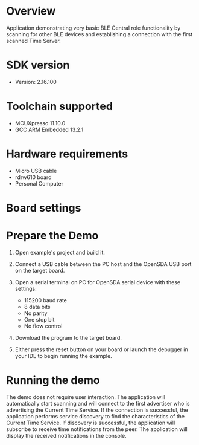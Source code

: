 Overview
========
Application demonstrating very basic BLE Central role functionality by scanning for
other BLE devices and establishing a connection with the first scanned Time Server.


SDK version
===========
- Version: 2.16.100

Toolchain supported
===================
- MCUXpresso  11.10.0
- GCC ARM Embedded  13.2.1

Hardware requirements
=====================
- Micro USB cable
- rdrw610 board
- Personal Computer

Board settings
==============

Prepare the Demo
================

1.  Open example's project and build it.

2.  Connect a USB cable between the PC host and the OpenSDA USB port on the target board.

3.  Open a serial terminal on PC for OpenSDA serial device with these settings:
    - 115200 baud rate
    - 8 data bits
    - No parity
    - One stop bit
    - No flow control

4.  Download the program to the target board.

5.  Either press the reset button on your board or launch the debugger in
    your IDE to begin running the example.

Running the demo
================
The demo does not require user interaction.
The application will automatically start scanning and will connect to the first
advertiser who is advertising the Current Time Service.
If the connection is successful, the application performs service discovery to find the
characteristics of the Current Time Service. If discovery is successful,
the application will subscribe to receive time notifications from the peer.
The application will display the received notifications in the console.
